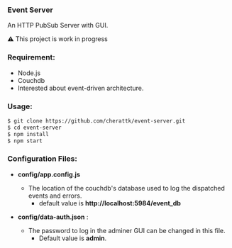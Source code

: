 ### Event Server
An HTTP PubSub Server with GUI.

:warning: This project is work in progress

### Requirement:
  - Node.js
  - Couchdb
  - Interested about event-driven architecture.
  
### Usage:
```bash
$ git clone https://github.com/cherattk/event-server.git
$ cd event-server
$ npm install
$ npm start
```
  
### Configuration Files:
- **config/app.config.js**
  - The location of the couchdb's database used to log the dispatched events and errors. 
      - default value is **http://localhost:5984/event_db**
      
- **config/data-auth.json** : 
  - The password to log in the adminer GUI can be changed in this file. 
    - Default value is **admin**.
